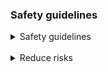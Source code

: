 ### Safety guidelines

<details>
<summary>Safety guidelines</summary>
<ul>
<li>Do not let children use the spa without careful adult supervision. When not in use, leave the spa covered and locked</li>
<li>Do not use any electronic equipment inside the spa or within a 1.5m range of it. This includes lamps, radios…</li>
<li>Do not use any electronic device while within the spa or while wet</li>
<li>Do not use the spa alone.</li>
<li>Do not stay in the spa for too long. Decide on a reasonable time period after which you will exit the spa to cool down, take a shower, and relax before any subsequent use</li>
</ul>
</details>

<br />

<details>
<summary>Reduce risks</summary>

<ul>
<li>The temperature of the water must never go beyond 40°C. This temperature is considered to be tolerable for an adult in good health. Lower temperatures are advised for young children or when an adult decides to stay for longer than 10min</li>
<li>Excessively hot water represents a risk for pregnant women. Women who are pregnant or suspect being pregnant need to consult a doctor before using the spa</li>
<li>The consumption of alcohol, drugs, or medicine before or while using the spa can cause a loss of consciousness, increasing the risk of drowning</li>
<li>People suffering from obesity or who are at risk of heart failure, high or low blood pressure, circulatory problems, or diabetes need to consult a doctor before using the spa</li>
<li>People under medication need to consult a doctor before using the spa as some medicine can provoke somnolence, influence the heart rate, the circulatory system, or blood pressure</li>
</ul>

</details>